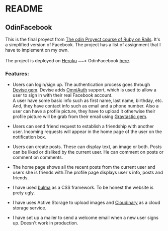 # README
## OdinFacebook
This is the final proyect from [The odin Proyect course of Ruby on Rails](https://www.theodinproject.com/paths/full-stack-ruby-on-rails/courses/ruby-on-rails/lessons/final-project). It's a simplified version of Facebook. The project has a list of assignment that I have to implement on my own.<br/><br/>
The project is deployed on [Heroku](https://www.heroku.com/home) ~~> OdinFacebook [here](https://odin-notfacebook.herokuapp.com).

### Features:

- Users can login/sign up. The  authentication process goes through [Devise gem](https://github.com/heartcombo/devise). Devise adds [OmniAuth](https://github.com/omniauth/omniauth) support, which is used to allow a user to sign in with their real Facebook account.<br/>
A user have some basic info such as first name, last name, birthday, etc. And, they have contact info such as email and a phone number. Also a user can have a profile picture, they have to upload it otherwise their profile picture will be grab from their email using [Gravtastic gem](https://github.com/chrislloyd/gravtastic).<br/>

- Users can send friend request to establish a friendship with another user. Incoming requests will appear in the home page of the user on the notification box.

- Users can create posts. These can display text, an image or both. Posts can be liked or disliked by the current user. He can comment on posts or comment on comments.

- The home page shows all the recent posts from the current user and users she is friends with.The profile page displays user's info, posts and friends.

- I have used [bulma](https://bulma.io/) as a CSS framework. To be honest the website is prety ugly.

- I have uses Active Storage to upload images and [Cloudinary](https://cloudinary.com) as a cloud storage service.

- I have set up a mailer to send a welcome email when a new user signs up. Doesn't work in production.
